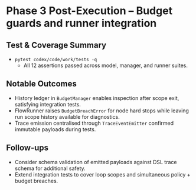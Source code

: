 # Phase 3 Post-Execution – Budget guards and runner integration

## Test & Coverage Summary
- `pytest codex/code/work/tests -q`
  - All 12 assertions passed across model, manager, and runner suites.

## Notable Outcomes
- History ledger in `BudgetManager` enables inspection after scope exit, satisfying integration tests.
- FlowRunner raises `BudgetBreachError` for node hard stops while leaving run scope history available for diagnostics.
- Trace emission centralised through `TraceEventEmitter` confirmed immutable payloads during tests.

## Follow-ups
- Consider schema validation of emitted payloads against DSL trace schema for additional safety.
- Extend integration tests to cover loop scopes and simultaneous policy + budget breaches.
